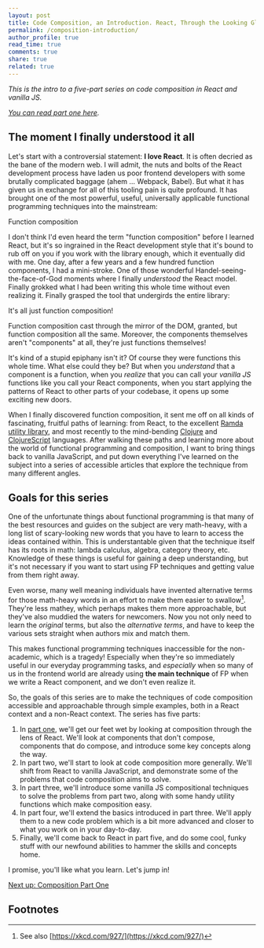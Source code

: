 ```yaml
---
layout: post
title: Code Composition, an Introduction. React, Through the Looking Glass. 
permalink: /composition-introduction/
author_profile: true
read_time: true
comments: true
share: true
related: true
---
```


*This is the intro to a five-part series on code composition in React and vanilla JS.* 

*[You can read part one here](/composition-part-one).*


## The moment I finally understood it all

Let's start with a controversial statement: **I love React**. It is often decried as the bane of the modern web. I will admit, the nuts and bolts of the React development process have laden us poor frontend developers with some brutally complicated baggage (ahem ... Webpack, Babel). But what it has given us in exchange for all of this tooling pain is quite profound. It has brought one of the most powerful, useful, universally applicable functional programming techniques into the mainstream: 

<div class="text-center my-6">
    <p class="text-2xl">Function composition</p>
</div>

I don't think I'd even heard the term "function composition" before I learned React, but it's so ingrained in the React development style that it's bound to rub off on you if you work with the library enough, which it eventually did with me. One day, after a few years and a few hundred function components, I had a mini-stroke. One of those wonderful Handel-seeing-the-face-of-God moments where I finally *understood* the React model. Finally grokked what I had been writing this whole time without even realizing it. Finally grasped the tool that undergirds the entire library:

It's all just function composition! 

Function composition cast through the mirror of the DOM, granted, but function composition all the same. Moreover, the components themselves aren't "components" at all, they're just functions themselves!

It's kind of a stupid epiphany isn't it? Of course they were functions this whole time. What else could they be? But when you *understand* that a component is a function, when you *realize* that you can call your *vanilla JS* functions like you call your React components, when you start applying the patterns of React to other parts of your codebase, it opens up some exciting new doors.

When I finally discovered function composition, it sent me off on all kinds of fascinating, fruitful paths of learning: from React, to the excellent [Ramda utility library](https://ramdajs.com/), and most recently to the mind-bending [Clojure](https://clojure.org/) and [ClojureScript](https://clojurescript.org/) languages. After walking these paths and learning more about the world of functional programming and composition, I want to bring things back to vanilla JavaScript, and put down everything I've learned on the subject into a series of accessible articles that explore the technique from many different angles.

## Goals for this series

One of the unfortunate things about functional programming is that many of the best resources and guides on the subject are very math-heavy, with a long list of scary-looking new words that you have to learn to access the ideas contained within. This is understantable given that the technique itself has its roots in math: lambda calculus, algebra, category theory, etc. Knowledge of these things is useful for gaining a deep understanding, but it's not necessary if you want to start using FP techniques and getting value from them right away.  

Even worse, many well meaning individuals have invented alternative terms for those math-heavy words in an effort to make them easier to swallow[^1]. They're less mathey, which perhaps makes them more approachable, but they've also muddied the waters for newcomers. Now you not only need to learn the *original* terms, but also the *alternative terms*, and have to keep the various sets straight when authors mix and match them. 

This makes functional programming techniques inaccessible for the non-academic, which is a tragedy! Especially when they're so immediately useful in our everyday programming tasks, and *especially* when so many of us in the frontend world are already using **the main technique** of FP when we write a React component, and we don't even realize it. 

So, the goals of this series are to make the techniques of code composition accessible and approachable through simple examples, both in a React context and a non-React context. The series has five parts:

1. In [part one](/composition-part-one), we'll get our feet wet by looking at composition through the lens of React. We'll look at components that don't compose, components that do compose, and introduce some key concepts along the way. 
2. In part two, we'll start to look at code composition more generally. We'll shift from React to vanilla JavaScript, and demonstrate some of the problems that code composition aims to solve.
3. In part three, we'll introduce some vanilla JS compositional techniques to solve the problems from part two, along with some handy utility functions which make composition easy.
4. In part four, we'll extend the basics introduced in part three. We'll apply them to a new code problem which is a bit more advanced and closer to what you work on in your day-to-day. 
5. Finally, we'll come back to React in part five, and do some cool, funky stuff with our newfound abilities to hammer the skills and concepts home.


I promise, you'll like what you learn. Let's jump in!

<p class="text-2xl mb-10"> 
    <a href="/composition-part-one">
        Next up: Composition Part One
    </a>
</p>

## Footnotes
[^1]: See also [https://xkcd.com/927/](https://xkcd.com/927/)